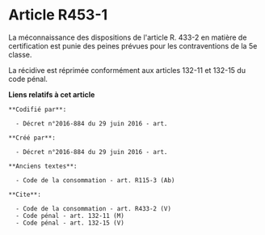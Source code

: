 # Article R453-1

La méconnaissance des dispositions de l'article R. 433-2 en matière de certification est punie des peines prévues pour les
contraventions de la 5e classe. 

La récidive est réprimée conformément aux articles 132-11 et 132-15 du code pénal.

**Liens relatifs à cet article**

	**Codifié par**:

	  - Décret n°2016-884 du 29 juin 2016 - art.

	**Créé par**:

	  - Décret n°2016-884 du 29 juin 2016 - art.

	**Anciens textes**:

	  - Code de la consommation - art. R115-3 (Ab)

	**Cite**:

	  - Code de la consommation - art. R433-2 (V)
	  - Code pénal - art. 132-11 (M)
	  - Code pénal - art. 132-15 (V)
